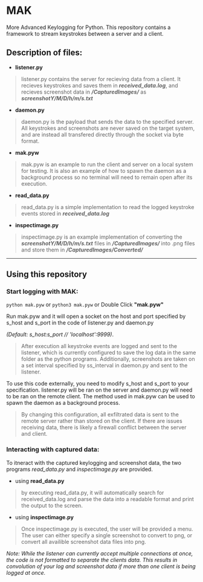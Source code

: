 # MAK
More Advanced Keylogging for Python. This repository contains a framework to stream keystrokes between a server and a client.

## Description of files:
- __listener.py__
> listener.py contains the server for recieving data from a client. It recieves keystrokes and saves them in __*received_data.log*__, and recieves screenshot data in __*/CapturedImages/*__ as __*screenshotY/M/D/h/m/s.txt*__
- __daemon.py__
> daemon.py is the payload that sends the data to the specified server. All keystrokes and screenshots are never saved on the target system, and are instead all transfered directly through the socket via byte format.
- __mak.pyw__
> mak.pyw is an example to run the client and server on a local system for testing. It is also an example of how to spawn the daemon as a background process so no terminal will need to remain open after its execution.
- __read_data.py__
> read_data.py is a simple implementation to read the logged keystroke events stored in __*received_data.log*__
- __inspectimage.py__
> inspectimage.py is an example implementation of converting the __*screenshotY/M/D/h/m/s.txt*__ files in __*/CapturedImages/*__ into .png files and store them in __*/CapturedImages/Converted/*__
---
## Using this repository
### Start logging with MAK:
`python mak.pyw` or `python3 mak.pyw` or Double Click __"mak.pyw"__

Run mak.pyw and it will open a socket on the host and port specified by s_host and s_port in the code of listener.py and daemon.py 

*(Default: s_host:s_port // 'localhost':9999)*. 
> After execution all keystroke events are logged and sent to the listener, which is currently configured to save the log data in the same folder as the python programs. Additionally, screenshots are taken on a set interval specified by ss_interval in daemon.py and sent to the listener.

To use this code externally, you need to modify s_host and s_port to your specification. listener.py will be ran on the server and daemon.py will need to be ran on the remote client. The method used in mak.pyw can be used to spawn the daemon as a background process.
> By changing this configuration, all exfiltrated data is sent to the remote server rather than stored on the client. If there are issues receiving data, there is likely a firewall conflict between the server and client.

### Interacting with captured data:
To itneract with the captured keylogging and screenshot data, the two programs *read_data.py* and *inspectimage.py* are provided.
- using __read_data.py__
> by executing read_data.py, it will automatically search for received_data.log and parse the data into a readable format and print the output to the screen.
- using __inspectimage.py__
> Once inspectimage.py is executed, the user will be provided a menu. The user can either specify a single screenshot to convert to png, or convert all availible screenshot data files into png.


*Note: While the listener can currently accept multiple connections at once, the code is not formatted to separate the clients data. This results in convolution of your log and screenshot data if more than one client is being logged at once.*
